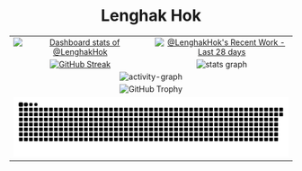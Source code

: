 <!-- Profile Header -->
<div align="center">
  <h1>Lenghak Hok</h1>
  
  <!-- Main Stats Table -->
  <table width="100%">
    <tr>
      <td colspan="1" align="center">
        <!-- User Stats Dashboard -->
        <a href="https://next.ossinsight.io/widgets/official/compose-user-dashboard-stats?user_id=125646707" target="_blank" style="display: block" width="100%" align="center">
          <picture>
            <source media="(prefers-color-scheme: dark)" srcset="https://next.ossinsight.io/widgets/official/compose-user-dashboard-stats/thumbnail.png?user_id=125646707&image_size=auto&color_scheme=dark" width="100%" height="auto">
            <img alt="Dashboard stats of @LenghakHok" src="https://next.ossinsight.io/widgets/official/compose-user-dashboard-stats/thumbnail.png?user_id=125646707&image_size=auto&color_scheme=light" width="100%" height="auto">
          </picture>
        </a>
      </td>
      <td colspan="1" align="center">
        <a href="https://next.ossinsight.io/widgets/official/compose-currently-working-on?user_id=125646707&activity_type=all" target="_blank" style="display: block" width="100%" align="center">
          <picture>
            <source media="(prefers-color-scheme: dark)" srcset="https://next.ossinsight.io/widgets/official/compose-currently-working-on/thumbnail.png?user_id=125646707&activity_type=all&image_size=auto&color_scheme=dark" width="100%" height="auto">
            <img alt="@LenghakHok's Recent Work - Last 28 days" src="https://next.ossinsight.io/widgets/official/compose-currently-working-on/thumbnail.png?user_id=125646707&activity_type=all&image_size=auto&color_scheme=light" width="100%" height="auto">
          </picture>
        </a>
    </td>
    </tr>
    <tr>
      <td width="33%" align="center">
        <!-- GitHub Streak -->
        <a href="https://git.io/streak-stats">
            <img src="https://streak-stats.demolab.com/?user=LenghakHok&theme=transparent&hide_border=true&border_radius=0&short_numbers=true" alt="GitHub Streak" width="100%"/>
        </a>
      </td>
      <td width="33%" align="center">
        <!-- GitHub Stats -->
        <img src="https://github-readme-stats.vercel.app/api?username=LenghakHok&hide_title=false&hide_rank=false&show_icons=true&include_all_commits=true&count_private=true&disable_animations=false&theme=transparent&locale=en&hide_border=true&order=1" width="100%" alt="stats graph" />
      </td>
    </tr>
    <tr>
      <td colspan="2" align="center">
        <!-- Activity Graph -->
        <img src="https://github-readme-activity-graph.vercel.app/graph?username=LenghakHok&radius=16&bg_color=00000000&theme=github-compact&area=true&order=5&hide_border=true" width="100%" alt="activity-graph" />
      </td>
    </tr>
    <tr>
      <td colspan="2" align="center">
         <!-- Trophy with dark mode support --> 
        <picture> 
          <source media="(prefers-color-scheme: dark)" srcset="https://github-profile-trophy.vercel.app?username=LenghakHok&theme=dark&column=-1&row=1&margin-w=8&margin-h=8&no-bg=true&no-frame=true&order=4" width="100%">
          <img alt="GitHub Trophy" src="https://github-profile-trophy.vercel.app?username=LenghakHok&theme=light&column=-1&row=1&margin-w=8&margin-h=8&no-bg=true&no-frame=true&order=4" width="100%">
         </picture>
      </td>
    </tr>
    <tr>
      <td colspan="2" align="center">
        <!-- Snake Animation -->
        <picture>
          <source media="(prefers-color-scheme: dark)" srcset="https://github.com/Lenghak/Lenghak/blob/output/github-contribution-grid-snake-dark.svg">
          <source media="(prefers-color-scheme: light)" srcset="https://github.com/Lenghak/Lenghak/blob/output/github-contribution-grid-snake.svg">
          <img alt="Snake" src="https://github.com/LenghakHok/LenghakHok/blob/output/github-contribution-grid-snake.svg" width="100%">
        </picture>
      </td>
    </tr>
  </table>
</div>
